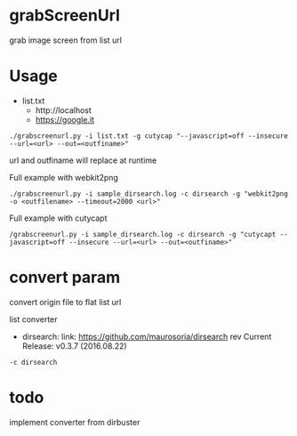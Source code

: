 # grabScreenUrl
grab image screen from list url 

# Usage 
- list.txt
    - http://localhost
    - https://google.it

```{r, engine='bash', count_lines}
./grabscreenurl.py -i list.txt -g cutycap "--javascript=off --insecure --url=<url> --out=<outfiname>"
```
url and outfiname will replace at runtime

Full example with webkit2png
```{r, engine='bash', count_lines}
./grabscreenurl.py -i sample_dirsearch.log -c dirsearch -g "webkit2png -o <outfilename> --timeout=2000 <url>"
```

Full example with cutycapt
```{r, engine='bash', count_lines}
/grabscreenurl.py -i sample_dirsearch.log -c dirsearch -g "cutycapt --javascript=off --insecure --url=<url> --out=<outfiname>"
```

# convert param 
convert origin file to flat list url

list converter 
- dirsearch:  link: https://github.com/maurosoria/dirsearch rev Current Release: v0.3.7 (2016.08.22)
```{r, engine='bash', count_lines} 
-c dirsearch
```

# todo
implement converter from dirbuster


